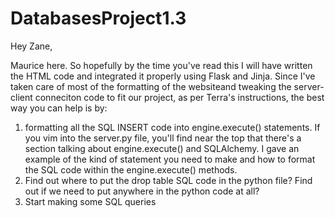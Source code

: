 # DatabasesProject1.3

Hey Zane,

Maurice here. So hopefully by the time you've read this I will have written the HTML code and integrated it properly using Flask and Jinja. Since I've taken care of most of the formatting of the websiteand tweaking the server-client conneciton code to fit our project, as per Terra's instructions, the best way you can help is by:

1) formatting all the SQL INSERT code into engine.execute() statements. If you vim into the server.py file, you'll find near the top that there's a section talking about engine.execute() and SQLAlchemy. I gave an example of the kind of statement you need to make and how to format the SQL code within the engine.execute() methods.
2) Find out where to put the drop table SQL code in the python file? Find out if we need to put anywhere in the python code at all?
3) Start making some SQL queries
